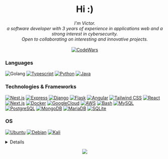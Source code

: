 <h1 align="center">Hi :)</h1>

<p align="center">
<!--     <b>Welcome to my page!</b><br><br> -->
    <i>
        I'm Victor.<br>
        a software developer with 3 years of experience in applications web and a strong interest in cybersecurity.<br>
        Open to collaborating on interesting and innovative projects.<br>
    </i><br>

  
<a href="https://www.codewars.com/users/victorglim">
    <img src="https://www.codewars.com/users/victorglim/badges/large" alt="CodeWars">
</a>
</p>

### Languages
![Golang](https://img.shields.io/badge/Go-black?style=for-the-badge&logo=go&logoColor=white)
[![Typescript](https://img.shields.io/badge/typescript-black?style=for-the-badge&logo=typescript)](https://github.com/victorlgim)
[![Python](https://img.shields.io/badge/python-black?style=for-the-badge&logo=python)](https://github.com/victorlgim)
[![Java](https://img.shields.io/badge/java-black?style=for-the-badge&logo=openjdk)](https://github.com/victorlgim)

### Technologies & Frameworks
[![Nest.js](https://img.shields.io/badge/Nest.js-black?style=for-the-badge&logo=nestjs)](https://github.com/victorlgim)
[![Express](https://img.shields.io/badge/express-black?style=for-the-badge&logo=express)](https://github.com/victorlgim)
[![Django](https://img.shields.io/badge/django-black?style=for-the-badge&logo=django)](https://github.com/victorlgim)
[![Flask](https://img.shields.io/badge/flask-black?style=for-the-badge&logo=flask)](https://github.com/victorlgim)
[![Angular](https://img.shields.io/badge/Angular-black?style=for-the-badge&logo=angular)](https://github.com/victorlgim)
[![Tailwind CSS](https://img.shields.io/badge/tailwindcss-black?style=for-the-badge&logo=tailwind-css)](https://github.com/victorlgim)
[![React](https://img.shields.io/badge/react-black?style=for-the-badge&logo=react)](https://github.com/victorlgim)
[![Next.js](https://img.shields.io/badge/next.js-black?style=for-the-badge&logo=next.js)](https://github.com/victorlgim)
[![Docker](https://img.shields.io/badge/docker-black?style=for-the-badge&logo=docker)](https://github.com/victorlgim)
[![GoogleCloud](https://img.shields.io/badge/GoogleCloud-black.svg?style=for-the-badge&logo=google-cloud&logoColor=white)](https://github.com/victorlgim)
[![AWS](https://img.shields.io/badge/AWS-black?style=for-the-badge&logo=amazon-aws)](https://github.com/victorlgim)
[![Bash](https://img.shields.io/badge/bash-black?style=for-the-badge&logo=gnu-bash&logoColor=white)](https://github.com/victorlgim)
[![MySQL](https://img.shields.io/badge/MySQL-black?style=for-the-badge&logo=mysql&logoColor=white)](https://github.com/victorlgim)
[![PostgreSQL](https://img.shields.io/badge/PostgreSQL-black?style=for-the-badge&logo=postgresql)](https://github.com/victorlgim)
[![MongoDB](https://img.shields.io/badge/MongoDB-black.svg?style=for-the-badge&logo=mongodb&logoColor=white)](https://github.com/victorlgim)
[![MariaDB](https://img.shields.io/badge/MariaDB-black?style=for-the-badge&logo=mariadb&logoColor=white)](https://github.com/victorlgim)
[![SQLite](https://img.shields.io/badge/SQLite-black?style=for-the-badge&logo=sqlite&logoColor=07405E)](https://github.com/victorlgim)

### OS
[![Ubuntu](https://img.shields.io/badge/Ubuntu-black?style=for-the-badge&logo=ubuntu&logoColor=2CA5E0)](https://github.com/victorlgim)
[![Debian](https://img.shields.io/badge/Debian-black?style=for-the-badge&logo=debian&logoColor=white)](https://github.com/victorlgim)
[![Kali](https://img.shields.io/badge/Kali-black?style=for-the-badge&logo=kalilinux&logoColor=white)](https://github.com/victorlgim)


<details>
<p align="center">
  <a href="https://github.com/victorlgim">
    <img src="http://github-profile-summary-cards.vercel.app/api/cards/profile-details?username=victorlgim&theme=transparent" />
  </a>
  <a href="https://github.com/victorlgim">
    <img src="https://github-readme-streak-stats.herokuapp.com/?user=victorlgim&hide_border=true&card_width=338&theme=transparent" />
  </a>
  <a href="https://github.com/victorlgim">
    <img src="http://github-profile-summary-cards.vercel.app/api/cards/stats?username=victorlgim&theme=transparent" />
  </a>
<a href="https://github.com/victorlgim/github-readme-stats">
  <img src="https://github-readme-stats.vercel.app/api/top-langs/?username=victorlgim&layout=compact&theme=transparent" />
</a>
</p>
</details>

<p align="center">
  <a href="https://github.com/victorlgim">
    <img src="https://komarev.com/ghpvc/?username=victorlgim&color=blue&style=flat)" />
  </a>
</p>
